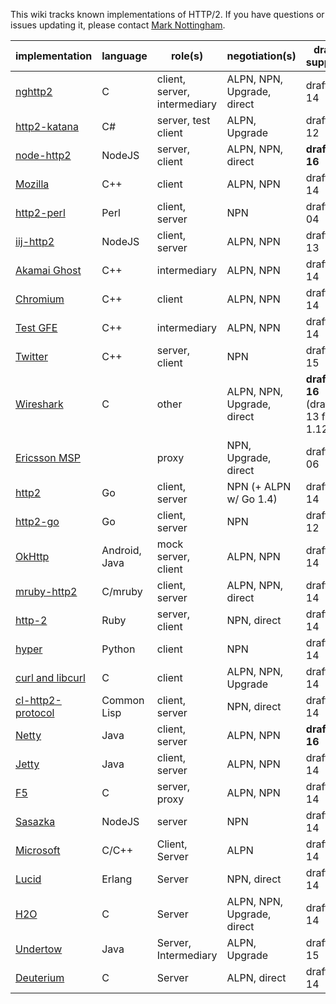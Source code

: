 This wiki tracks known implementations of HTTP/2. If you have questions or issues updating it, please contact [Mark Nottingham](mailto:mnot@mnot.net).

implementation | language | role(s) | negotiation(s) | draft support
--- | --- | --- | --- | ---
[nghttp2](https://nghttp2.org) | C | client, server, intermediary | ALPN, NPN, Upgrade, direct | draft-14
[http2-katana](https://github.com/MSOpenTech/http2-katana) | C# | server, test client | ALPN, Upgrade | draft-12
[node-http2](https://github.com/molnarg/node-http2) | NodeJS | server, client | ALPN, NPN, direct | **draft-16**
[Mozilla](https://wiki.mozilla.org/Networking/http2) | C++ | client | ALPN, NPN | draft-14
[http2-perl](https://github.com/sludin/http2-perl) | Perl | client, server | NPN | draft-04
[iij-http2](https://github.com/shigeki/interop-iij-http2) | NodeJS | client, server| ALPN, NPN | draft-13
[Akamai Ghost](Akamaighost) | C++ | intermediary | ALPN, NPN | draft-14
[Chromium](https://sites.google.com/a/chromium.org/dev/spdy/http2) | C++ | client | ALPN, NPN | draft-14
[Test GFE](testgfe) | C++ | intermediary | ALPN, NPN | draft-14
[Twitter](https://twitter.com/) | C++ | server, client | NPN | draft-15
[Wireshark](https://bugs.wireshark.org/bugzilla/show_bug.cgi?id=9042) | C | other | ALPN, NPN, Upgrade, direct | **draft-16** (draft-13 for 1.12)
[Ericsson MSP](EricssonMPS) | | proxy | NPN, Upgrade, direct | draft-06
[http2](https://github.com/bradfitz/http2) | Go | client, server | NPN (+ ALPN w/ Go 1.4)   | draft-14
[http2-go](https://github.com/Jxck/http2) | Go | client, server | NPN | draft-12
[OkHttp](https://github.com/square/okhttp) | Android, Java | mock server, client | ALPN, NPN | draft-14
[mruby-http2](https://github.com/matsumoto-r/mruby-http2) | C/mruby | client, server | ALPN, NPN, direct | draft-14
[http-2](https://github.com/igrigorik/http-2) | Ruby | server, client | NPN, direct | draft-14
[hyper](https://github.com/lukasa/hyper) | Python | client | NPN | draft-14
[curl and libcurl](http://curl.haxx.se/) | C | client | ALPN, NPN, Upgrade | draft-14
[cl-http2-protocol](https://github.com/akamai/cl-http2-protocol) | Common Lisp | client, server | NPN, direct | draft-14
[Netty](http://netty.io/) | Java | client, server | ALPN, NPN | **draft-16**
[Jetty](http://git.eclipse.org/c/jetty/org.eclipse.jetty.project.git/tree/?h=jetty-http2) | Java | client, server | ALPN, NPN | draft-14
[F5](F5)| C | server, proxy | ALPN, NPN | draft-14
[Sasazka](https://github.com/summerwind/sasazka) | NodeJS | server | NPN | draft-14
[Microsoft](https://github.com/http2/http2-spec/wiki/Microsoft-HTTP-2-Prototype) | C/C++ | Client, Server | ALPN | draft-14
[Lucid](https://github.com/tatsuhiro-t/lucid) | Erlang | Server | NPN, direct | draft-14
[H2O](https://github.com/kazuho/h2o) | C | Server | ALPN, NPN, Upgrade, direct | draft-14
[Undertow](https://http2.undertow.io) | Java | Server, Intermediary | ALPN, Upgrade | draft-15
[Deuterium](http://robbysimpson.com) | C | Server | ALPN, direct | draft-14
